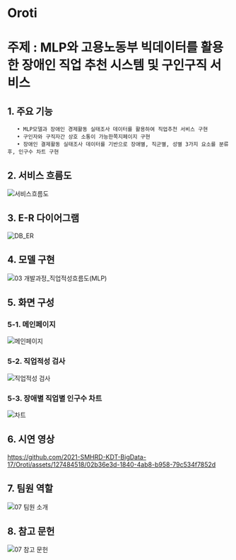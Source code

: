 

# Oroti
# 주제 : MLP와 고용노동부 빅데이터를 활용한 장애인 직업 추천 시스템 및 구인구직 서비스
   ##  1. 주요 기능
       • MLP모델과 장애인 경제활동 실태조사 데이터를 활용하여 직업추천 서비스 구현
       • 구인자와 구직자간 상호 소통이 가능한쪽지페이지 구현
       • 장애인 결제활동 실태조사 데이터를 기반으로 장애별, 직군별, 성별 3가지 요소를 분류 후, 인구수 차트 구현    
      
   ## 2. 서비스 흐름도
   ![서비스흐름도](https://github.com/2021-SMHRD-KDT-BigData-17/Oroti/assets/127484518/c37efbc5-8078-48c3-afbc-e0c6e0ee4bbd)
   
   ## 3. E-R 다이어그램
   ![DB_ER](https://github.com/2021-SMHRD-KDT-BigData-17/Oroti/assets/127484518/2999b1f2-dcdb-47f7-be7d-d4152f0acb7a)

   ## 4. 모델 구현
   ![03 개발과정_직업적성흐름도(MLP)](https://github.com/2021-SMHRD-KDT-BigData-17/Oroti/assets/127484518/5f967673-1437-47e7-b30e-ce76f4b13a28)

   ## 5. 화면 구성
   ### 5-1. 메인페이지
   ![메인페이지](https://github.com/2021-SMHRD-KDT-BigData-17/Oroti/assets/127484518/6f545dcc-8d4d-4fbd-b7d8-46cd9ac669c4)
   ### 5-2. 직업적성 검사
   ![직업적성 검사](https://github.com/2021-SMHRD-KDT-BigData-17/Oroti/assets/127484518/4b989f0a-9b21-42e0-a112-2ca28d236b9b)
   ### 5-3. 장애별 직업별 인구수 차트
   ![차트](https://github.com/2021-SMHRD-KDT-BigData-17/Oroti/assets/127484518/239d9734-6624-45e4-8f5f-07dd219ced79)

   ## 6. 시연 영상
   
   https://github.com/2021-SMHRD-KDT-BigData-17/Oroti/assets/127484518/02b36e3d-1840-4ab8-b958-79c534f7852d

   ## 7. 팀원 역할
   ![07 팀원 소개](https://github.com/2021-SMHRD-KDT-BigData-17/Oroti/assets/127484518/36e82b88-4ca6-456c-b20f-cdf2a7ef2176)

   ## 8. 참고 문헌
   ![07 참고 문헌](https://github.com/2021-SMHRD-KDT-BigData-17/Oroti/assets/127484518/fc057746-def4-4938-9b94-597c49dcded4)
